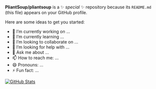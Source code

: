 **PliantSoup/pliantsoup** is a ✨ _special_ ✨ repository because its `README.md` (this file) appears on your GitHub profile.

Here are some ideas to get you started:

- 🔭 I’m currently working on ...
- 🌱 I’m currently learning ...
- 👯 I’m looking to collaborate on ...
- 🤔 I’m looking for help with ...
- 💬 Ask me about ...
- 📫 How to reach me: ...
- 😄 Pronouns: ...
- ⚡ Fun fact: ...

<a href="https://github.com/pliantsoup/pliantsoup">
  <img align="center" src="https://github-readme-stats.vercel.app/api?username=pliantsoup&show_icons=true&line_height=27&count_private=true&theme=radical" alt="GitHub Stats" />
</a>
